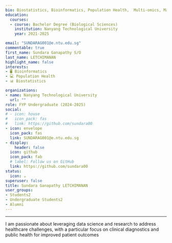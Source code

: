 ```yaml
---
bio: Biostatistics, Bioinformatics, Population Health,  Multi-omics, Mathematics Modelling.
education:
  courses:
  - course: Bachelor Degree (Biological Sciences)
    institution: Nanyang Technological University
    year: 2021-2025

email: "SUNDARAG001@e.ntu.edu.sg"
commentable: true
first_name: Sundara Ganapathy S/O
last_name: LETCHIMANAN
highlight_name: false
interests:
- 🖥 Bioinformatics
- 💻 Population Health
- 📊 Biostatistics

organizations:
- name: Nanyang Technological University
  url: ""
role: FYP Undergraduate (2024-2025)
social:
# - icon: house
#   icon_pack: fas
#   link: https://github.com/sundara00
- icon: envelope
  icon_pack: fas
  link: SUNDARAG001@e.ntu.edu.sg
- display:
    header: false
  icon: github
  icon_pack: fab
  # label: Follow us on GitHub
  link: https://github.com/sundara00
status:
  icon: ☕️
superuser: false
title: Sundara Ganapathy LETCHIMANAN
user_groups:
- Students2
- Undergraduate Students2
- Alumni
---
```


---

I am passionate about leveraging data science and research to address healthcare challenges, with a particular focus on clinical diagnostics and public health for improved patient outcomes
 


